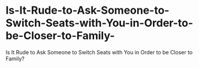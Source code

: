 # Is-It-Rude-to-Ask-Someone-to-Switch-Seats-with-You-in-Order-to-be-Closer-to-Family-
Is It Rude to Ask Someone to Switch Seats with You in Order to be Closer to Family?
